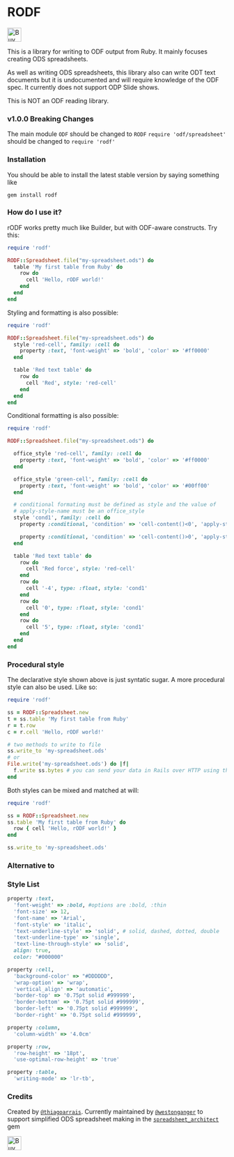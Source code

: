 # RODF
<a href='https://ko-fi.com/A5071NK' target='_blank'><img height='32' style='border:0px;height:32px;' src='https://az743702.vo.msecnd.net/cdn/kofi1.png?v=a' border='0' alt='Buy Me a Coffee' /></a> 

This is a library for writing to ODF output from Ruby. It mainly focuses creating ODS spreadsheets.

As well as writing ODS spreadsheets, this library also can write ODT text documents but it is undocumented and will require knowledge of the ODF spec. It currently does not support ODP Slide shows.

This is NOT an ODF reading library.

### v1.0.0 Breaking Changes
The main module `ODF` should be changed to `RODF`
`require 'odf/spreadsheet'` should be changed to `require 'rodf'`

### Installation

You should be able to install the latest stable version by saying something like

```
gem install rodf
```

### How do I use it?

rODF works pretty much like Builder, but with ODF-aware constructs. Try this:

```ruby
require 'rodf'

RODF::Spreadsheet.file("my-spreadsheet.ods") do
  table 'My first table from Ruby' do
    row do
      cell 'Hello, rODF world!'
    end
  end
end
```

Styling and formatting is also possible:

```ruby
require 'rodf'

RODF::Spreadsheet.file("my-spreadsheet.ods") do
  style 'red-cell', family: :cell do
    property :text, 'font-weight' => 'bold', 'color' => '#ff0000'
  end

  table 'Red text table' do
    row do
      cell 'Red', style: 'red-cell'
    end
  end
end
```

Conditional formatting is also possible:

```ruby
require 'rodf'

RODF::Spreadsheet.file("my-spreadsheet.ods") do

  office_style 'red-cell', family: :cell do
    property :text, 'font-weight' => 'bold', 'color' => '#ff0000'
  end

  office_style 'green-cell', family: :cell do
    property :text, 'font-weight' => 'bold', 'color' => '#00ff00'
  end

  # conditional formating must be defined as style and the value of
  # apply-style-name must be an office_style
  style 'cond1', family: :cell do
    property :conditional, 'condition' => 'cell-content()<0', 'apply-style-name' => 'red-cell'

    property :conditional, 'condition' => 'cell-content()>0', 'apply-style-name' => 'green-cell'
  end

  table 'Red text table' do
    row do
      cell 'Red force', style: 'red-cell'
    end
    row do
      cell '-4', type: :float, style: 'cond1'
    end
    row do
      cell '0', type: :float, style: 'cond1'
    end
    row do
      cell '5', type: :float, style: 'cond1'
    end
  end
end
```

### Procedural style

The declarative style shown above is just syntatic sugar. A more procedural
style can also be used. Like so:

```ruby
require 'rodf'

ss = RODF::Spreadsheet.new
t = ss.table 'My first table from Ruby'
r = t.row
c = r.cell 'Hello, rODF world!'

# two methods to write to file
ss.write_to 'my-spreadsheet.ods'
# or
File.write('my-spreadsheet.ods') do |f|
  f.write ss.bytes # you can send your data in Rails over HTTP using the bytes method
end
```

Both styles can be mixed and matched at will:

```ruby
require 'rodf'

ss = RODF::Spreadsheet.new
ss.table 'My first table from Ruby' do
  row { cell 'Hello, rODF world!' }
end

ss.write_to 'my-spreadsheet.ods'
```

### Alternative to 

### Style List
```ruby
property :text, 
  'font-weight' => :bold, #options are :bold, :thin
  'font-size' => 12,
  'font-name' => 'Arial',
  'font-style' => 'italic',
  'text-underline-style' => 'solid', # solid, dashed, dotted, double
  'text-underline-type' => 'single',
  'text-line-through-style' => 'solid',
  align: true,
  color: "#000000"

property :cell, 
  'background-color' => "#DDDDDD",
  'wrap-option' => 'wrap',
  'vertical_align' => 'automatic',
  'border-top' => '0.75pt solid #999999',
  'border-bottom' => '0.75pt solid #999999',
  'border-left' => '0.75pt solid #999999',
  'border-right' => '0.75pt solid #999999',

property :column, 
  'column-width' => '4.0cm'

property :row, 
  'row-height' => '18pt',
  'use-optimal-row-height' => 'true'

property :table,
  'writing-mode' => 'lr-tb',
```


### Credits
Created by [`@thiagoarrais`](https://github.com/thiagoarrais). Currently maintained by [`@westonganger`](https://github.com/westonganger) to support simplified ODS spreadsheet making in the [`spreadsheet_architect`](https://github.com/westonganger/spreadsheet_architect) gem

<a href='https://ko-fi.com/A5071NK' target='_blank'><img height='32' style='border:0px;height:32px;' src='https://az743702.vo.msecnd.net/cdn/kofi1.png?v=a' border='0' alt='Buy Me a Coffee' /></a> 
